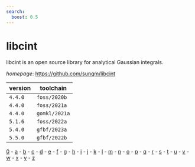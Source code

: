 ```yaml
---
search:
  boost: 0.5
---
```

# libcint

libcint is an open source library for analytical Gaussian integrals.

*homepage*: <https://github.com/sunqm/libcint>

version | toolchain
--------|----------
``4.4.0`` | ``foss/2020b``
``4.4.0`` | ``foss/2021a``
``4.4.0`` | ``gomkl/2021a``
``5.1.6`` | ``foss/2022a``
``5.4.0`` | ``gfbf/2023a``
``5.5.0`` | ``gfbf/2022b``

[0](../0/index.md) - [a](../a/index.md) - [b](../b/index.md) - [c](../c/index.md) - [d](../d/index.md) - [e](../e/index.md) - [f](../f/index.md) - [g](../g/index.md) - [h](../h/index.md) - [i](../i/index.md) - [j](../j/index.md) - [k](../k/index.md) - [l](../l/index.md) - [m](../m/index.md) - [n](../n/index.md) - [o](../o/index.md) - [p](../p/index.md) - [q](../q/index.md) - [r](../r/index.md) - [s](../s/index.md) - [t](../t/index.md) - [u](../u/index.md) - [v](../v/index.md) - [w](../w/index.md) - [x](../x/index.md) - [y](../y/index.md) - [z](../z/index.md)

